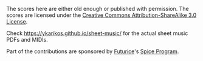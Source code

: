 The scores here are either old enough or published with permission. The scores are licensed under the [Creative Commons Attribution-ShareAlike 3.0 License](http://creativecommons.org/licenses/by-sa/3.0/).

Check https://ykarikos.github.io/sheet-music/ for the actual sheet music PDFs and MIDIs.

Part of the contributions are sponsored by [Futurice](http://futurice.com)'s [Spice Program](http://spiceprogram.org/oss-sponsorship/).
